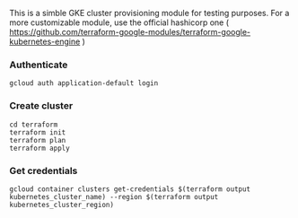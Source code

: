 This is a simble GKE cluster provisioning module for testing purposes. For a more customizable module, use the official hashicorp one ( https://github.com/terraform-google-modules/terraform-google-kubernetes-engine )

### Authenticate
```
gcloud auth application-default login
```

### Create cluster
```
cd terraform
terraform init
terraform plan
terraform apply
```

### Get credentials
```
gcloud container clusters get-credentials $(terraform output kubernetes_cluster_name) --region $(terraform output kubernetes_cluster_region)
```